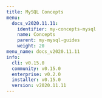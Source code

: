 ```yaml
---
title: MySQL Concepts
menu:
  docs_v2020.11.11:
    identifier: my-concepts-mysql
    name: Concepts
    parent: my-mysql-guides
    weight: 20
menu_name: docs_v2020.11.11
info:
  cli: v0.15.0
  community: v0.15.0
  enterprise: v0.2.0
  installer: v0.15.0
  version: v2020.11.11
---
```



